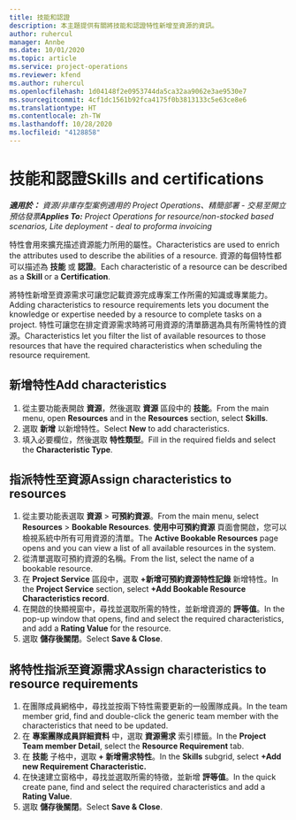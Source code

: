 ```yaml
---
title: 技能和認證
description: 本主題提供有關將技能和認證特性新增至資源的資訊。
author: ruhercul
manager: Annbe
ms.date: 10/01/2020
ms.topic: article
ms.service: project-operations
ms.reviewer: kfend
ms.author: ruhercul
ms.openlocfilehash: 1d04148f2e0953744da5ca32aa9062e3ae9530e7
ms.sourcegitcommit: 4cf1dc1561b92fca4175f0b3813133c5e63ce8e6
ms.translationtype: HT
ms.contentlocale: zh-TW
ms.lasthandoff: 10/28/2020
ms.locfileid: "4128858"
---
```

# <a name="skills-and-certifications"></a><span data-ttu-id="f6c38-103">技能和認證</span><span class="sxs-lookup"><span data-stu-id="f6c38-103">Skills and certifications</span></span>
<span data-ttu-id="f6c38-104">_**適用於：** 資源/非庫存型案例適用的 Project Operations、精簡部署 - 交易至開立預估發票_</span><span class="sxs-lookup"><span data-stu-id="f6c38-104">_**Applies To:** Project Operations for resource/non-stocked based scenarios, Lite deployment - deal to proforma invoicing_</span></span>

<span data-ttu-id="f6c38-105">特性會用來擴充描述資源能力所用的屬性。</span><span class="sxs-lookup"><span data-stu-id="f6c38-105">Characteristics are used to enrich the attributes used to describe the abilities of a resource.</span></span> <span data-ttu-id="f6c38-106">資源的每個特性都可以描述為 **技能** 或 **認證**。</span><span class="sxs-lookup"><span data-stu-id="f6c38-106">Each characteristic of a resource can be described as a **Skill** or a **Certification**.</span></span>

<span data-ttu-id="f6c38-107">將特性新增至資源需求可讓您記載資源完成專案工作所需的知識或專業能力。</span><span class="sxs-lookup"><span data-stu-id="f6c38-107">Adding characteristics to resource requirements lets you document the knowledge or expertise needed by a resource to complete tasks on a project.</span></span> <span data-ttu-id="f6c38-108">特性可讓您在排定資源需求時將可用資源的清單篩選為具有所需特性的資源。</span><span class="sxs-lookup"><span data-stu-id="f6c38-108">Characteristics let you filter the list of available resources to those resources that have the required characteristics when scheduling the resource requirement.</span></span>

## <a name="add-characteristics"></a><span data-ttu-id="f6c38-109">新增特性</span><span class="sxs-lookup"><span data-stu-id="f6c38-109">Add characteristics</span></span>

1. <span data-ttu-id="f6c38-110">從主要功能表開啟 **資源**，然後選取 **資源** 區段中的 **技能**。</span><span class="sxs-lookup"><span data-stu-id="f6c38-110">From the main menu, open **Resources** and in the **Resources** section, select **Skills**.</span></span>
2. <span data-ttu-id="f6c38-111">選取 **新增** 以新增特性。</span><span class="sxs-lookup"><span data-stu-id="f6c38-111">Select **New** to add characteristics.</span></span>
3. <span data-ttu-id="f6c38-112">填入必要欄位，然後選取 **特性類型**。</span><span class="sxs-lookup"><span data-stu-id="f6c38-112">Fill in the required fields and select the **Characteristic Type**.</span></span>

## <a name="assign-characteristics-to-resources"></a><span data-ttu-id="f6c38-113">指派特性至資源</span><span class="sxs-lookup"><span data-stu-id="f6c38-113">Assign characteristics to resources</span></span>

1. <span data-ttu-id="f6c38-114">從主要功能表選取 **資源** > **可預約資源**。</span><span class="sxs-lookup"><span data-stu-id="f6c38-114">From the main menu, select **Resources** > **Bookable Resources**.</span></span> <span data-ttu-id="f6c38-115">**使用中可預約資源** 頁面會開啟，您可以檢視系統中所有可用資源的清單。</span><span class="sxs-lookup"><span data-stu-id="f6c38-115">The **Active Bookable Resources** page opens and you can view a list of all available resources in the system.</span></span>
2. <span data-ttu-id="f6c38-116">從清單選取可預約資源的名稱。</span><span class="sxs-lookup"><span data-stu-id="f6c38-116">From the list, select the name of a bookable resource.</span></span>
3. <span data-ttu-id="f6c38-117">在 **Project Service** 區段中，選取 **+新增可預約資源特性記錄** 新增特性。</span><span class="sxs-lookup"><span data-stu-id="f6c38-117">In the **Project Service** section, select **+Add Bookable Resource Characteristics record**.</span></span>
4. <span data-ttu-id="f6c38-118">在開啟的快顯視窗中，尋找並選取所需的特性，並新增資源的 **評等值**。</span><span class="sxs-lookup"><span data-stu-id="f6c38-118">In the pop-up window that opens, find and select the required characteristics, and add a **Rating Value** for the resource.</span></span>
5. <span data-ttu-id="f6c38-119">選取 **儲存後關閉**。</span><span class="sxs-lookup"><span data-stu-id="f6c38-119">Select **Save & Close**.</span></span>

## <a name="assign-characteristics-to-resource-requirements"></a><span data-ttu-id="f6c38-120">將特性指派至資源需求</span><span class="sxs-lookup"><span data-stu-id="f6c38-120">Assign characteristics to resource requirements</span></span>

1. <span data-ttu-id="f6c38-121">在團隊成員網格中，尋找並按兩下特性需要更新的一般團隊成員。</span><span class="sxs-lookup"><span data-stu-id="f6c38-121">In the team member grid, find and double-click the generic team member with the characteristics that need to be updated.</span></span>
2. <span data-ttu-id="f6c38-122">在 **專案團隊成員詳細資料** 中，選取 **資源需求** 索引標籤。</span><span class="sxs-lookup"><span data-stu-id="f6c38-122">In the **Project Team member Detail**, select the **Resource Requirement** tab.</span></span>
3. <span data-ttu-id="f6c38-123">在 **技能** 子格中，選取 **+ 新增需求特性**。</span><span class="sxs-lookup"><span data-stu-id="f6c38-123">In the **Skills** subgrid, select **+Add new Requirement Characteristic.**</span></span>
4. <span data-ttu-id="f6c38-124">在快速建立窗格中，尋找並選取所需的特徵，並新增 **評等值**。</span><span class="sxs-lookup"><span data-stu-id="f6c38-124">In the quick create pane, find and select the required characteristics and add a **Rating Value**.</span></span>
5. <span data-ttu-id="f6c38-125">選取 **儲存後關閉**。</span><span class="sxs-lookup"><span data-stu-id="f6c38-125">Select **Save & Close**.</span></span>